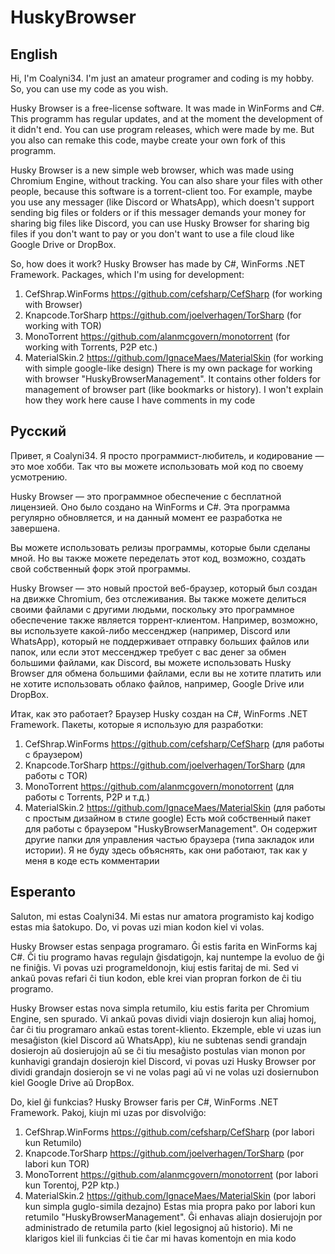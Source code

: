 # HuskyBrowser
## English
Hi, I'm Coalyni34. I'm just an amateur programer and coding is my hobby. So, you can use my code as you wish.

Husky Browser is a free-license software. It was made in WinForms and C#. This programm has regular updates, and at the moment the development of it didn't end.
You can use program releases, which were made by me. But you also can remake this code, maybe create your own fork of this programm.

Husky Browser is a new simple web browser, which was made using Chromium Engine, without tracking. You can also share your files with other people, because this software is a torrent-client too. For example, maybe you use any messager (like Discord or WhatsApp), which doesn't support sending big files or folders or if this messager demands your money for sharing big files like Discord, you can use Husky Browser for sharing big files if you don't want to pay or you don't want to use a file cloud like Google Drive or DropBox.

So, how does it work? 
Husky Browser has made by C#, WinForms .NET Framework. Packages, which I'm using for development:
1. CefShrap.WinForms https://github.com/cefsharp/CefSharp (for working with Browser)
2. Knapcode.TorSharp https://github.com/joelverhagen/TorSharp (for working with TOR)
3. MonoTorrent https://github.com/alanmcgovern/monotorrent (for working with Torrents, P2P etc.)
4. MaterialSkin.2 https://github.com/IgnaceMaes/MaterialSkin (for working with simple google-like design)
There is my own package for working with browser "HuskyBrowserManagement". It contains other folders for management of browser part (like bookmarks or history). I won't explain how they work here cause I have comments in my code

## Русский
Привет, я Coalyni34. Я просто программист-любитель, и кодирование — это мое хобби. Так что вы можете использовать мой код по своему усмотрению.

Husky Browser — это программное обеспечение с бесплатной лицензией. Оно было создано на WinForms и C#. Эта программа регулярно обновляется, и на данный момент ее разработка не завершена.

Вы можете использовать релизы программы, которые были сделаны мной. Но вы также можете переделать этот код, возможно, создать свой собственный форк этой программы.

Husky Browser — это новый простой веб-браузер, который был создан на движке Chromium, без отслеживания. Вы также можете делиться своими файлами с другими людьми, поскольку это программное обеспечение также является торрент-клиентом. Например, возможно, вы используете какой-либо мессенджер (например, Discord или WhatsApp), который не поддерживает отправку больших файлов или папок, или если этот мессенджер требует с вас денег за обмен большими файлами, как Discord, вы можете использовать Husky Browser для обмена большими файлами, если вы не хотите платить или не хотите использовать облако файлов, например, Google Drive или DropBox.

Итак, как это работает?
Браузер Husky создан на C#, WinForms .NET Framework. Пакеты, которые я использую для разработки:
1. CefShrap.WinForms https://github.com/cefsharp/CefSharp (для работы с браузером)
2. Knapcode.TorSharp https://github.com/joelverhagen/TorSharp (для работы с TOR)
3. MonoTorrent https://github.com/alanmcgovern/monotorrent (для работы с Torrents, P2P и т.д.)
4. MaterialSkin.2 https://github.com/IgnaceMaes/MaterialSkin (для работы с простым дизайном в стиле google)
Есть мой собственный пакет для работы с браузером "HuskyBrowserManagement". Он содержит другие папки для управления частью браузера (типа закладок или истории). Я не буду здесь объяснять, как они работают, так как у меня в коде есть комментарии

## Esperanto
Saluton, mi estas Coalyni34. Mi estas nur amatora programisto kaj kodigo estas mia ŝatokupo. Do, vi povas uzi mian kodon kiel vi volas.

Husky Browser estas senpaga programaro. Ĝi estis farita en WinForms kaj C#. Ĉi tiu programo havas regulajn ĝisdatigojn, kaj nuntempe la evoluo de ĝi ne finiĝis.
Vi povas uzi programeldonojn, kiuj estis faritaj de mi. Sed vi ankaŭ povas refari ĉi tiun kodon, eble krei vian propran forkon de ĉi tiu programo.

Husky Browser estas nova simpla retumilo, kiu estis farita per Chromium Engine, sen spurado. Vi ankaŭ povas dividi viajn dosierojn kun aliaj homoj, ĉar ĉi tiu programaro ankaŭ estas torent-kliento. Ekzemple, eble vi uzas iun mesaĝiston (kiel Discord aŭ WhatsApp), kiu ne subtenas sendi grandajn dosierojn aŭ dosierujojn aŭ se ĉi tiu mesaĝisto postulas vian monon por kunhavigi grandajn dosierojn kiel Discord, vi povas uzi Husky Browser por dividi grandajn dosierojn se vi ne volas pagi aŭ vi ne volas uzi dosiernubon kiel Google Drive aŭ DropBox.

Do, kiel ĝi funkcias?
Husky Browser faris per C#, WinForms .NET Framework. Pakoj, kiujn mi uzas por disvolviĝo:
1. CefShrap.WinForms https://github.com/cefsharp/CefSharp (por labori kun Retumilo)
2. Knapcode.TorSharp https://github.com/joelverhagen/TorSharp (por labori kun TOR)
3. MonoTorrent https://github.com/alanmcgovern/monotorrent (por labori kun Torentoj, P2P ktp.)
4. MaterialSkin.2 https://github.com/IgnaceMaes/MaterialSkin (por labori kun simpla guglo-simila dezajno)
Estas mia propra pako por labori kun retumilo "HuskyBrowserManagement". Ĝi enhavas aliajn dosierujojn por administrado de retumila parto (kiel legosignoj aŭ historio). Mi ne klarigos kiel ili funkcias ĉi tie ĉar mi havas komentojn en mia kodo
